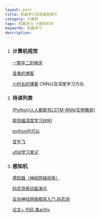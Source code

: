 ```yaml
---
layout: post
title: 机器学习资源速查索引
category: 计算机
tags: 机器学习 计算机科学
keywords: 机器学习
description: 
---
```






1.  <h3>计算机视觉</h3>
  
    [一颗中二的哨牙](http://bucktoothsir.github.io/)

    [袁勇的博客](yongyuan.name)

    [小村长的博客](blog.csdn.net/lu597203933)  CNN以及深度学习方向
    
2.  <h3>待读列表</h3>

    [(Python)人人都能写LSTM-RNN(实例教程)](http://iamtrask.github.io/2015/11/15/anyone-can-code-lstm/)

    [斯坦福深度学习WIKI](http://deeplearning.stanford.edu/wiki/index.php/UFLDL%E6%95%99%E7%A8%8B)     
    
    [python也可以](http://blog.csdn.net/column/details/python-can.html)     
    
    [甘宇飞](https://yufeigan.github.io/)      
    
    [ufldl学习笔记](http://blog.csdn.net/linger2012liu/article/category/2146595)
    

3.  <h3>感知机</h3>

    [感知器（神经网络视角）](http://shaoxiongjiang.com/2013/03/%E6%9C%BA%E5%99%A8%E5%AD%A6%E4%B9%A0%E5%85%A5%E9%97%A8-%E6%84%9F%E7%9F%A5%E5%99%A8-perceptron/)

    [码农场带动画演示](http://www.hankcs.com/ml/the-perceptron.html)

    [反向神经网络极简入门.码农场](http://www.hankcs.com/ml/back-propagation-neural-network.html)      
    
    [论文+ 代码 类arXiv](http://gitxiv.com/)

